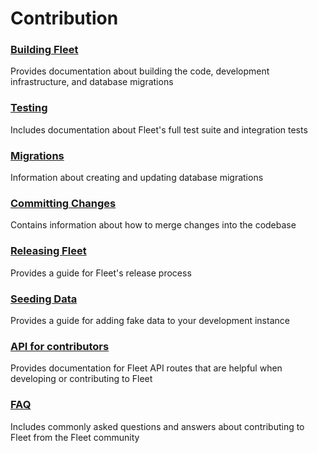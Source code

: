 # Contribution

### [Building Fleet](./Building-Fleet.md) 
Provides documentation about building the code, development infrastructure, and database migrations

### [Testing](./Testing.md) 
Includes documentation about Fleet's full test suite and integration tests

### [Migrations](./Migrations.md)
Information about creating and updating database migrations

### [Committing Changes](./Committing-Changes.md) 
Contains information about how to merge changes into the codebase

### [Releasing Fleet](./Releasing-Fleet.md) 
Provides a guide for Fleet's release process

### [Seeding Data](./Seeding-Data.md) 
Provides a guide for adding fake data to your development instance

### [API for contributors](./API-for-contributors.md) 
Provides documentation for Fleet API routes that are helpful when developing or contributing to Fleet

### [FAQ](./FAQ.md) 
Includes commonly asked questions and answers about contributing to Fleet from the Fleet community

